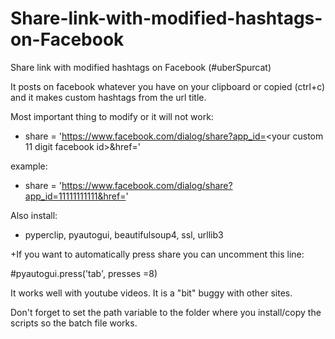# Share-link-with-modified-hashtags-on-Facebook
Share link with modified hashtags on Facebook (#uberSpurcat)

It posts on facebook whatever you have on your clipboard or copied (ctrl+c) and it makes custom hashtags from the url title.

Most important thing to modify or it will not work:

-  share = 'https://www.facebook.com/dialog/share?app_id=<your custom 11 digit facebook id>&href='
                                                              
  example:
+    share = 'https://www.facebook.com/dialog/share?app_id=11111111111&href='
    
Also install:
+  pyperclip, pyautogui, beautifulsoup4, ssl, urllib3

+If you want to automatically press share you can uncomment this line:

#pyautogui.press('tab', presses =8)

It works well with youtube videos. It is a "bit" buggy with other sites.

Don't forget to set the path variable to the folder where you install/copy the scripts so the batch file works.
